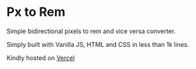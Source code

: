 # Px to Rem
Simple bidirectional pixels to rem and vice versa converter. 

Simply built with Vanilla JS, HTML and CSS in less than 1k lines.

Kindly hosted on [Vercel](https://vercel.com/)
